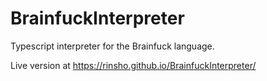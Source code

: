 # BrainfuckInterpreter
Typescript interpreter for the Brainfuck language.

Live version at https://rinsho.github.io/BrainfuckInterpreter/